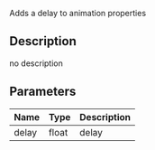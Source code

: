 Adds a delay to animation properties



## Description
no description
## Parameters

<table>
<thead>
	<tr>
		<th>Name</th>
		<th>Type</th>
		<th>Description</th>
	</tr>
</thead>
<tr>
	<td>delay</td>
	<td><div class='bg-yellow-800 px-2 py-px text-white rounded-sm'>float</div></td>
	<td>delay</td>
</tr>
</table>